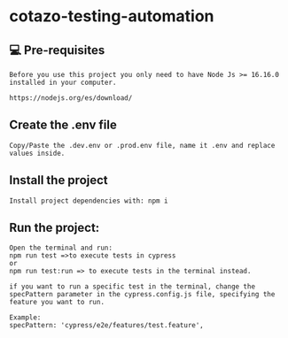 # cotazo-testing-automation

## 💻 Pre-requisites
```
Before you use this project you only need to have Node Js >= 16.16.0 installed in your computer.

https://nodejs.org/es/download/

```

## Create the .env file
```
Copy/Paste the .dev.env or .prod.env file, name it .env and replace values inside.
```

## Install the project
```
Install project dependencies with: npm i
```

## Run the project: 
```
Open the terminal and run:
npm run test =>to execute tests in cypress
or
npm run test:run => to execute tests in the terminal instead.

if you want to run a specific test in the terminal, change the specPattern parameter in the cypress.config.js file, specifying the feature you want to run.

Example:
specPattern: 'cypress/e2e/features/test.feature',
```
